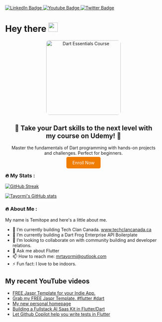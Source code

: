 <div id="badges">
  <a href="https://www.linkedin.com/in/tayormi/">
    <img src="https://img.shields.io/badge/LinkedIn-blue?style=for-the-badge&logo=linkedin&logoColor=white" alt="LinkedIn Badge"/>
  </a>
  <a href="https://www.youtube.com/temicodes">
    <img src="https://img.shields.io/badge/YouTube-red?style=for-the-badge&logo=youtube&logoColor=white" alt="Youtube Badge"/>
  </a>
  <a href="https://twitter.com/olu_tayormi">
    <img src="https://img.shields.io/badge/Twitter-blue?style=for-the-badge&logo=twitter&logoColor=white" alt="Twitter Badge"/>
  </a>
</div>

<h1>
  Hey there
  <img src="https://media.giphy.com/media/hvRJCLFzcasrR4ia7z/giphy.gif" width="30px"/>
</h1>

<!-- Udemy Course Advert -->
<div align="center" style="margin: 20px;">
  <a href="https://www.udemy.com/course/dart-essentials-from-novice-to-proficient-developer">
    <img src="https://img-c.udemycdn.com/course/200_H/6104785_8bc7_4.jpg" alt="Dart Essentials Course" style="border-radius: 10px; width: 240px;"/>
  </a>
  <h2>🚀 Take your Dart skills to the next level with my course on Udemy! 🚀</h2>
  <p>Master the fundamentals of Dart programming with hands-on projects and challenges. Perfect for beginners.</p>
  <a href="[https://www.udemy.com/course/dart-essentials-from-novice-to-proficient-developer](https://www.udemy.com/course/dart-essentials-from-novice-to-proficient-developer/)" style="background-color: #f07c00; color: white; padding: 10px 20px; text-decoration: none; border-radius: 5px;">Enroll Now</a>
</div>

### :fire: My Stats :
[![GitHub Streak](http://github-readme-streak-stats.herokuapp.com?user=tayormi&theme=dark&hide_border=true)](https://git.io/streak-stats)

[![Tayormi's GitHub stats](https://github-readme-stats.vercel.app/api?username=tayormi&count_private=true&theme=radical&hide_border=true)](https://github.com/anuraghazra/github-readme-stats)

### :fire: About Me :
My name is Temitope and here's a little about me.

- 🔭 I’m currently building Tech Clan Canada. www.techclancanada.ca
- 🌱 I’m currently building a Dart Frog Enterprise API Boilerplate
- 👯 I’m looking to collaborate on with community building and developer relations.
- 💬 Ask me about Flutter
- 📫 How to reach me: mrtayormi@outlook.com
- ⚡ Fun fact: I love to be indoors.

## My recent YouTube videos
<!-- BLOG-POST-LIST:START -->
- [FREE Jaspr Template for your Indie App.](https://www.youtube.com/watch?v=FLCYQNt-B9E)
- [Grab my FREE Jaspr Template. #flutter #dart](https://www.youtube.com/watch?v=2PpFaHePU-w)
- [My new personal homepage](https://www.youtube.com/watch?v=iawzhfaJJYo)
- [Building a Fullstack AI Saas Kit in Flutter/Dart](https://www.youtube.com/watch?v=IZuyDiuRm2k)
- [Let Github Copilot help you write tests in Flutter](https://www.youtube.com/watch?v=DEwoKSpKHvs)
<!-- BLOG-POST-LIST:END -->
